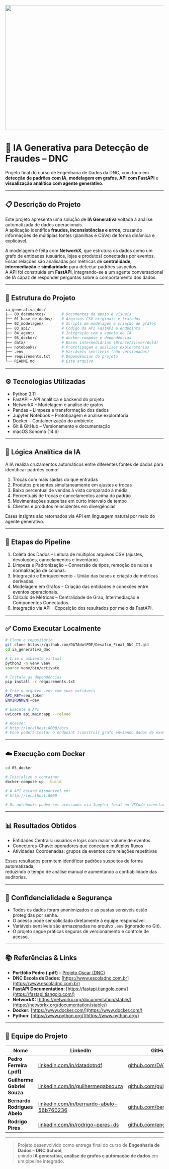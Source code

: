 <p align="center">
 <img width="1584" height="396" alt="DESAFIO FINAL II ENG DADOS_BANNER" src="https://github.com/user-attachments/assets/13a8cf3d-0703-4ccb-997d-9c294927d387" />
</p>

# 🤖 IA Generativa para Detecção de Fraudes – DNC

Projeto final do curso de Engenharia de Dados da DNC, com foco em **detecção de padrões com IA**, **modelagem em grafos**, **API com FastAPI** e **visualização analítica com agente generativo**.

---

## 📋 Descrição do Projeto

Este projeto apresenta uma solução de **IA Generativa** voltada à análise automatizada de dados operacionais.  
A aplicação identifica **fraudes, inconsistências e erros**, cruzando informações de múltiplas fontes (planilhas e CSVs) de forma dinâmica e explicável.  

A modelagem é feita com **NetworkX**, que estrutura os dados como um grafo de entidades (usuários, lojas e produtos) conectadas por eventos.  
Essas relações são analisadas por métricas de **centralidade**, **intermediação** e **similaridade** para detectar padrões suspeitos.  
A API foi construída em **FastAPI**, integrando-se a um agente conversacional de IA capaz de responder perguntas sobre o comportamento dos dados.

---

## 📁 Estrutura do Projeto

```bash
ia_generativa_dnc/
├── 00_documentos/       # Documentos de apoio e visuais
├── 01_base_de_dados/    # Arquivos CSV originais e tratados
├── 02_modelagem/        # Scripts de modelagem e criação de grafos
├── 03_api/              # Código da API FastAPI e endpoints
├── 04_agent/            # Integração com o agente de IA
├── 05_docker/           # docker-compose e dependências
├── data/                # Bases intermediárias (Bronze/Silver/Gold)
├── notebooks/           # Prototipagem e análises exploratórias
├── .env                 # Variáveis sensíveis (não versionadas)
├── requirements.txt     # Dependências do projeto
└── README.md            # Este arquivo
```

---

## ⚙️ Tecnologias Utilizadas

- Python 3.11  
- FastAPI – API analítica e backend do projeto  
- NetworkX – Modelagem e análise de grafos  
- Pandas – Limpeza e transformação dos dados  
- Jupyter Notebook – Prototipagem e análise exploratória  
- Docker – Containerização do ambiente  
- Git & GitHub – Versionamento e documentação  
- macOS Sonoma (14.6)

---

## 🧠 Lógica Analítica da IA

A IA realiza cruzamentos automáticos entre diferentes fontes de dados para identificar padrões como:

1. Trocas com mais saídas do que entradas  
2. Produtos presentes simultaneamente em ajustes e trocas  
3. Baixo percentual de vendas à vista comparado à média  
4. Percentuais de trocas e cancelamentos acima do padrão  
5. Movimentações suspeitas em curto intervalo de tempo  
6. Clientes e produtos reincidentes em divergências  

Esses insights são retornados via API em linguagem natural por meio do agente generativo.

---

## 🧩 Etapas do Pipeline

1. Coleta dos Dados – Leitura de múltiplos arquivos CSV (ajustes, devoluções, cancelamentos e inventário).  
2. Limpeza e Padronização – Conversão de tipos, remoção de nulos e normalização de colunas.  
3. Integração e Enriquecimento – União das bases e criação de métricas derivadas.  
4. Modelagem em Grafos – Criação das entidades e conexões entre eventos operacionais.  
5. Cálculo de Métricas – Centralidade de Grau, Intermediação e Componentes Conectados.  
6. Integração via API – Exposição dos resultados por meio da FastAPI.

---

## ✅ Como Executar Localmente

```bash
# Clone o repositório
git clone https://github.com/DATAdotPDF/Desafio_Final_DNC_II.git
cd ia_generativa_dnc

# Crie o ambiente virtual
python3 -m venv venv
source venv/bin/activate

# Instale as dependências
pip install -r requirements.txt

# Crie o arquivo .env com suas variáveis
API_KEY=seu_token
ENVIRONMENT=dev

# Execute a API
uvicorn api.main:app --reload

# Acesse:
# http://localhost:8000/docs
# Você poderá testar o endpoint /construir_grafo enviando dados de exemplo.
```

---

## ☁️ Execução com Docker

```bash
cd 05_docker

# Inicialize o container
docker-compose up --build

# A API estará disponível em:
# http://localhost:8000

# Os notebooks podem ser acessados via Jupyter local ou VSCode conectado ao container.
```

---

## 📊 Resultados Obtidos

- Entidades Centrais: usuários e lojas com maior volume de eventos  
- Conectores-Chave: operadores que conectam múltiplos fluxos  
- Atividades Coordenadas: grupos de eventos com relações repetitivas  

Esses resultados permitem identificar padrões suspeitos de forma automatizada,  
reduzindo o tempo de análise manual e aumentando a confiabilidade das auditorias.

---

## 🔐 Confidencialidade e Segurança

- Todos os dados foram anonimizados e as pastas sensíveis estão protegidas por senha.  
- O acesso pode ser solicitado diretamente à equipe responsável.  
- Variáveis sensíveis são armazenadas no arquivo `.env` (ignorado no Git).  
- O projeto segue práticas seguras de versionamento e controle de acesso.

---

## 📚 Referências & Links

- **Portfólio Pedro (.pdf)** – [Projeto Oscar (DNC)](https://datapedutraferreir.wixsite.com/pdfdata/projects/desafio-final-ii---dnc)  
- **DNC Escola de Dados:** [https://www.escoladnc.com.br](https://www.escoladnc.com.br)  
- **FastAPI Documentation:** [https://fastapi.tiangolo.com/](https://fastapi.tiangolo.com/)  
- **NetworkX:** [https://networkx.org/documentation/stable/](https://networkx.org/documentation/stable/)  
- **Docker:** [https://www.docker.com/](https://www.docker.com/)  
- **Python:** [https://www.python.org/](https://www.python.org/)

---

## 👥 Equipe do Projeto

| Nome | LinkedIn | GitHub |
|------|-----------|--------|
| **Pedro Ferreira (.pdf)** | [linkedin.com/in/datadotpdf](https://www.linkedin.com/in/datadotpdf) | [github.com/DATAdotPDF](https://github.com/DATAdotPDF) |
| **Guilherme Gabriel Souza** | [linkedin.com/in/guilhermegabsouza](https://www.linkedin.com/in/guilhermegabsouza) | [github.com/guigabz](https://github.com/guigabz) |
| **Bernardo Rodrigues Abelo** | [linkedin.com/in/bernardo-abelo-56b760236](https://www.linkedin.com/in/bernardo-abelo-56b760236/) | [github.com/bernardoabelo](https://github.com/bernardoabelo) |
| **Rodrigo Pires** | [linkedin.com/in/rodrigo-peres-ds](https://www.linkedin.com/in/rodrigo-peres-ds) | [github.com/engrperes](https://github.com/engrperes) |

---

> Projeto desenvolvido como entrega final do curso de **Engenharia de Dados – DNC School**,  
> unindo **IA generativa, análise de grafos e automação de dados** em um pipeline integrado.
